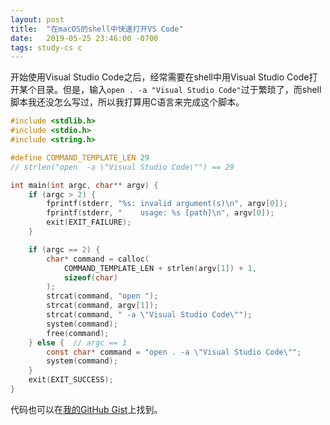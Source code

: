 ```yaml
---
layout: post
title:  "在macOS的shell中快速打开VS Code"
date:   2019-05-25 23:46:00 -0700
tags: study-cs c
---
```


开始使用Visual Studio Code之后，经常需要在shell中用Visual Studio Code打开某个目录。但是，输入`open . -a "Visual Studio Code"`过于繁琐了，而shell脚本我还没怎么写过，所以我打算用C语言来完成这个脚本。

```c
#include <stdlib.h>
#include <stdio.h>
#include <string.h>

#define COMMAND_TEMPLATE_LEN 29
// strlen("open  -a \"Visual Studio Code\"") == 29

int main(int argc, char** argv) {
    if (argc > 2) {
        fprintf(stderr, "%s: invalid argument(s)\n", argv[0]);
        fprintf(stderr, "    usage: %s [path]\n", argv[0]);
        exit(EXIT_FAILURE);
    }

    if (argc == 2) {
        char* command = calloc(
            COMMAND_TEMPLATE_LEN + strlen(argv[1]) + 1,
            sizeof(char)
        );
        strcat(command, "open ");
        strcat(command, argv[1]);
        strcat(command, " -a \"Visual Studio Code\"");
        system(command);
        free(command);
    } else {  // argc == 1
        const char* command = "open . -a \"Visual Studio Code\"";
        system(command);
    }
    exit(EXIT_SUCCESS);
}
```

代码也可以在[我的GitHub Gist](https://gist.github.com/WANGJIEKE/37b7f1d572bfeaa4019e8e5ce258d228)上找到。

